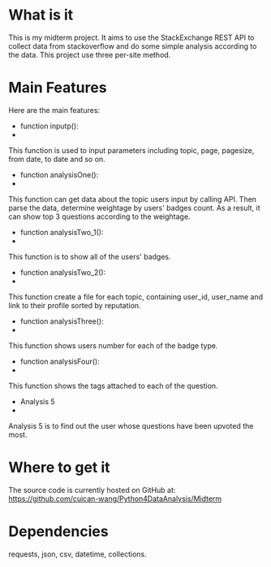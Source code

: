 # What is it #

This is my midterm project. It aims to use the StackExchange REST API to collect data from stackoverflow and do some simple analysis according to the data. This project use three per-site method.
 
# Main Features #

Here are the main features:

- function inputp():
- 
This function is used to input parameters including topic, page, pagesize, from date, to date and so on.

- function analysisOne():
- 
This function can get data about the topic users input by calling API. Then parse the data, determine weightage by users' badges count. As a result, it can show top 3 questions according to the weightage.

- function analysisTwo_1():
- 
This function is to show all of the users' badges.

- function analysisTwo_2():
- 
This function create a file for each topic, containing user_id, user_name and link to their profile sorted by reputation.

- function analysisThree():
- 
This function shows users number for each of the badge type.

- function analysisFour():
- 
This function shows the tags attached to each of the question.


- Analysis 5 
- 
Analysis 5 is to find out the user whose questions have been upvoted the most.

# Where to get it #

The source code is currently hosted on GitHub at: https://github.com/cuican-wang/Python4DataAnalysis/Midterm

# Dependencies #

requests, json, csv, datetime, collections.

